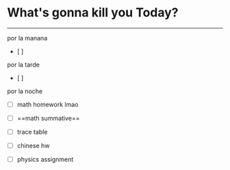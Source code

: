 # What's gonna kill you Today?
---
por la manana
- [ ] 

por la tarde
- [ ] 

por la noche
- [ ] math homework lmao
- [ ] ==math summative==
- [ ] trace table
- [ ] chinese hw
- [ ] physics assignment

